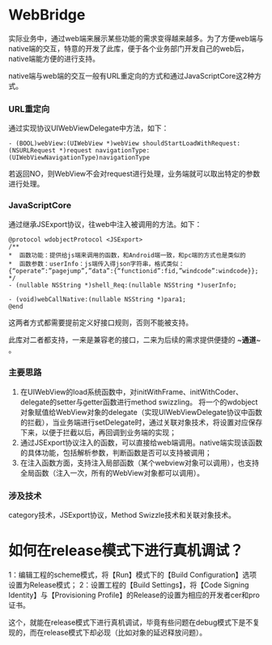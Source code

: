 # WebBridge

实际业务中，通过web端来展示某些功能的需求变得越来越多。为了方便web端与native端的交互，特意的开发了此库，便于各个业务部门开发自己的web后，native端能方便的进行支持。

native端与web端的交互一般有URL重定向的方式和通过JavaScriptCore这2种方式。
### URL重定向
通过实现协议UIWebViewDelegate中方法，如下：
```
- (BOOL)webView:(UIWebView *)webView shouldStartLoadWithRequest:(NSURLRequest *)request navigationType:(UIWebViewNavigationType)navigationType
```
若返回NO，则WebView不会对request进行处理，业务端就可以取出特定的参数进行处理。
### JavaScriptCore
通过继承JSExport协议，往web中注入被调用的方法。如下：
```
@protocol wdobjectProtocol <JSExport>
/**
*  函数功能：提供给js端来调用的函数，和Android端一致，和pc端的方式也是类似的
*  函数参数：userInfo：js端传入得json字符串，格式类似：{“operate”:”pagejump”,”data”:{“functionid”:fid,”windcode”:windcode}};
*/
- (nullable NSString *)shell_Req:(nullable NSString *)userInfo;

- (void)webCallNative:(nullable NSString *)para1;
@end
```
这两者方式都需要提前定义好接口规则，否则不能被支持。

此库对二者都支持，一来是兼容老的接口，二来为后续的需求提供便捷的 ~**通道**~ 。

### 主要思路
1. 在UIWebView的load系统函数中，对initWithFrame、initWithCoder、delegate的setter与getter函数进行method swizzling。
将一个的wdobject对象赋值给WebView对象的delegate（实现UIWebViewDelegate协议中函数的拦截），当业务端进行setDelegate时，通过关联对象技术，将设置对应保存下来，以便于拦截以后，再回调到业务端的实现；
2. 通过JSExport协议注入的函数，可以直接给web端调用。native端实现该函数的具体功能，包括解析参数，判断函数是否可以支持被调用；
3. 在注入函数方面，支持注入局部函数（某个webview对象可以调用），也支持全局函数（注入一次，所有的WebView对象都可以调用）。

### 涉及技术
category技术，JSExport协议，Method Swizzle技术和关联对象技术。





# 如何在release模式下进行真机调试？
1：编辑工程的scheme模式，将【Run】模式下的【Build Configuration】选项设置为Release模式；
2：设置工程的【Build Settings】，将【Code Signing Identity】与【Provisioning Profile】的Release的设置为相应的开发者cer和pro证书。

这个，就能在release模式下进行真机调试，毕竟有些问题在debug模式下是不复现的，而在release模式下却必现（比如对象的延迟释放问题）。

